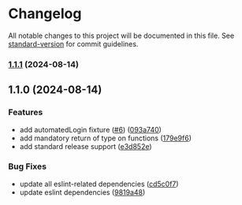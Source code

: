 # Changelog

All notable changes to this project will be documented in this file. See [standard-version](https://github.com/conventional-changelog/standard-version) for commit guidelines.

### [1.1.1](https://github.com/Tokarsky98/PlaywrightMT/compare/v1.1.0...v1.1.1) (2024-08-14)

## 1.1.0 (2024-08-14)


### Features

* add automatedLogin fixture ([#6](https://github.com/Tokarsky98/PlaywrightMT/issues/6)) ([093a740](https://github.com/Tokarsky98/PlaywrightMT/commit/093a7404f4337bc351049fda6fcee7d83e14f2e5))
* add mandatory return of type on functions ([179e9f6](https://github.com/Tokarsky98/PlaywrightMT/commit/179e9f6208357337b1e444b8e6d5e271045fad48))
* add standard release support ([e3d852e](https://github.com/Tokarsky98/PlaywrightMT/commit/e3d852edcc94b4300a44e065bcaa8d76f270b28a))


### Bug Fixes

* update all eslint-related dependencies ([cd5c0f7](https://github.com/Tokarsky98/PlaywrightMT/commit/cd5c0f79d4035d2ea2e6c698773c7afaed0ed278))
* update eslint dependencies ([9819a48](https://github.com/Tokarsky98/PlaywrightMT/commit/9819a48c51312163628916cc6faf73d055d3b7b6))
